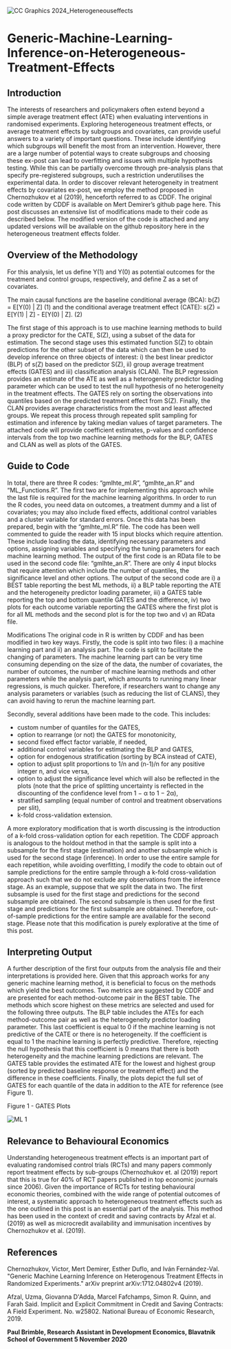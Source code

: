 ![CC Graphics 2024_Heterogeneouseffects](https://github.com/csae-coders-corner/Generic-Machine-Learning-Inference-on-Heterogeneous-Treatment-Effects/assets/148211163/fec37214-7c82-459a-a0e1-ba5d4ebe3e20)

# Generic-Machine-Learning-Inference-on-Heterogeneous-Treatment-Effects


## Introduction
The interests of researchers and policymakers often extend beyond a simple average treatment effect (ATE) when evaluating interventions in randomised experiments. Exploring heterogeneous treatment effects, or average treatment effects by subgroups and covariates, can provide useful answers to a variety of important questions. These include identifying which subgroups will benefit the most from an intervention. However, there are a large number of potential ways to create subgroups and choosing these ex-post can lead to overfitting and issues with multiple hypothesis testing. While this can be partially overcome through pre-analysis plans that specify pre-registered subgroups, such a restriction underutilises the experimental data. In order to discover relevant heterogeneity in treatment effects by covariates ex-post, we employ the method proposed in Chernozhukov et al (2019), henceforth referred to as CDDF. The original code written by CDDF is available on Mert Demirer’s github page here.  This post discusses an extensive list of modifications made to their code as described below. The modified version of the code is attached and any updated versions will be available on the github repository here in the heterogeneous treatment effects folder. 


## Overview of the Methodology
For this analysis, let us define Y(1) and Y(0) as potential outcomes for the treatment and control groups, respectively, and define Z as a set of covariates. 

The main causal functions are the baseline conditional average (BCA):
					b(Z) = E[Y(0) | Z]					  (1)
and the conditional average treatment effect (CATE):
s(Z) = E[Y(1) | Z] - E[Y(0) | Z].				  (2)

The first stage of this approach is to use machine learning methods to build a proxy predictor for the CATE, S(Z), using a subset of the data for estimation. The second stage uses this estimated function S(Z) to obtain predictions for the other subset of the data which can then be used to develop inference on three objects of interest: i) the best linear predictor (BLP) of s(Z) based on the predictor S(Z), ii) group average treatment effects (GATES) and iii) classification analysis (CLAN). The BLP regression provides an estimate of the ATE as well as a heterogeneity predictor loading parameter which can be used to test the null hypothesis of no heterogeneity in the treatment effects. The GATES rely on sorting the observations into quantiles based on the predicted treatment effect from S(Z). Finally, the CLAN provides average characteristics from the most and least affected groups. We repeat this process through repeated split sampling for estimation and inference by taking median values of target parameters. The attached code will provide coefficient estimates, p-values and confidence intervals from the top two machine learning methods for the BLP, GATES and CLAN as well as plots of the GATES.


## Guide to Code
In total, there are three R codes: “gmlhte_ml.R”, “gmlhte_an.R” and “ML_Functions.R”. The first two are for implementing this approach while the last file is required for the machine learning algorithms. In order to run the R codes, you need data on outcomes, a treatment dummy and a list of covariates; you may also include fixed effects, additional control variables and a cluster variable for standard errors. Once this data has been prepared, begin with the “gmlhte_ml.R” file. The code has been well commented to guide the reader with 15 input blocks which require attention. These include loading the data, identifying necessary parameters and options, assigning variables and specifying the tuning parameters for each machine learning method. The output of the first code is an RData file to be used in the second code file: “gmlhte_an.R”. There are only 4 input blocks that require attention which include the number of quantiles, the significance level and other options. The output of the second code are i) a BEST table reporting the best ML methods, ii) a BLP table reporting the ATE and the heterogeneity predictor loading parameter, iii) a GATES table reporting the top and bottom quantile GATES and the difference, iv) two plots for each outcome variable reporting the GATES where the first plot is for all ML methods and the second plot is for the top two and v) an RData file.


Modifications
The original code in R is written by CDDF and has been modified in two key ways. Firstly, the code is split into two files: i) a machine learning part and ii) an analysis part. The code is split to facilitate the changing of parameters. The machine learning part can be very time consuming depending on the size of the data, the number of covariates, the number of outcomes, the number of machine learning methods and other parameters while the analysis part, which amounts to running many linear regressions, is much quicker. Therefore, if researchers want to change any analysis parameters or variables (such as reducing the list of CLANS), they can avoid having to rerun the machine learning part.

Secondly, several additions have been made to the code. This includes:
-	custom number of quantiles for the GATES,
-	option to rearrange (or not) the GATES for monotonicity,
-	second fixed effect factor variable, if needed,
-	additional control variables for estimating the BLP and GATES,
-	option for endogenous stratification (sorting by BCA instead of CATE),
-	option to adjust split proportions to 1/n and (n-1)/n for any positive integer n, and vice versa,
-	option to adjust the significance level which will also be reflected in the plots (note that the price of splitting uncertainty is reflected in the discounting of the confidence level from 1 − α to 1 − 2α),
-	stratified sampling (equal number of control and treatment observations per slit),
-	k-fold cross-validation extension.

A more exploratory modification that is worth discussing is the introduction of a k-fold cross-validation option for each repetition. The CDDF approach is analogous to the holdout method in that the sample is split into a subsample for the first stage (estimation) and another subsample which is used for the second stage (inference). In order to use the entire sample for each repetition, while avoiding overfitting, I modify the code to obtain out of sample predictions for the entire sample through a k-fold cross-validation approach such that we do not exclude any observations from the inference stage. As an example, suppose that we split the data in two. The first subsample is used for the first stage and predictions for the second subsample are obtained. The second subsample is then used for the first stage and predictions for the first subsample are obtained. Therefore, out-of-sample predictions for the entire sample are available for the second stage. Please note that this modification is purely explorative at the time of this post.

## Interpreting Output
A further description of the first four outputs from the analysis file and their interpretations is provided here. Given that this approach works for any generic machine learning method, it is beneficial to focus on the methods which yield the best outcomes. Two metrics are suggested by CDDF and are presented for each method-outcome pair in the BEST table. The methods which score highest on these metrics are selected and used for the following three outputs. The BLP table includes the ATEs for each method-outcome pair as well as the heterogeneity predictor loading parameter. This last coefficient is equal to 0 if the machine learning is not predictive of the CATE or there is no heterogeneity. If the coefficient is equal to 1 the machine learning is perfectly predictive. Therefore, rejecting the null hypothesis that this coefficient is 0 means that there is both heterogeneity and the machine learning predictions are relevant. The GATES table provides the estimated ATE for the lowest and highest group (sorted by predicted baseline response or treatment effect) and the difference in these coefficients. Finally, the plots depict the full set of GATES for each quantile of the data in addition to the ATE for reference (see Figure 1). 

Figure 1 - GATES Plots

![ML 1](https://github.com/csae-coders-corner/Generic-Machine-Learning-Inference-on-Heterogeneous-Treatment-Effects/assets/148211163/1d0402e5-1598-4ee4-ad27-a8b7401eab20)

## Relevance to Behavioural Economics
Understanding heterogeneous treatment effects is an important part of evaluating randomised control trials (RCTs) and many papers commonly report treatment effects by sub-groups (Chernozhukov et. al (2019) report that this is true for 40% of RCT papers published in top economic journals since 2006). Given the importance of RCTs for testing behavioural economic theories, combined with the wide range of potential outcomes of interest, a systematic approach to heterogeneous treatment effects such as the one outlined in this post is an essential part of the analysis. This method has been used in the context of credit and saving contracts by Afzal et al. (2019) as well as microcredit availability and immunisation incentives by Chernozhukov et al. (2019).

## References
Chernozhukov, Victor, Mert Demirer, Esther Duflo, and Iván Fernández-Val. "Generic Machine Learning Inference on Heterogenous Treatment Effects in Randomized Experiments." arXiv preprint arXiv:1712.04802v4 (2019).

Afzal, Uzma, Giovanna D'Adda, Marcel Fafchamps, Simon R. Quinn, and Farah Said. Implicit and Explicit Commitment in Credit and Saving Contracts: A Field Experiment. No. w25802. National Bureau of Economic Research, 2019.

**Paul Brimble, Research Assistant in Development Economics, Blavatnik School of Government
5 November 2020**
